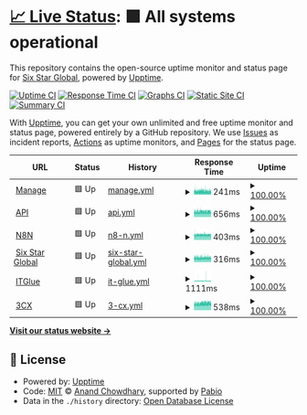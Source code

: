 # [📈 Live Status](https://six-star-connect.github.io/status-monitor): <!--live status--> **🟩 All systems operational**

This repository contains the open-source uptime monitor and status page for [Six Star Global](https://six-star-connect.github.io/status-monitor), powered by [Upptime](https://github.com/upptime/upptime).

[![Uptime CI](https://github.com/six-star-connect/status-monitor/workflows/Uptime%20CI/badge.svg)](https://github.com/six-star-connect/status-monitor/actions?query=workflow%3A%22Uptime+CI%22)
[![Response Time CI](https://github.com/six-star-connect/status-monitor/workflows/Response%20Time%20CI/badge.svg)](https://github.com/six-star-connect/status-monitor/actions?query=workflow%3A%22Response+Time+CI%22)
[![Graphs CI](https://github.com/six-star-connect/status-monitor/workflows/Graphs%20CI/badge.svg)](https://github.com/six-star-connect/status-monitor/actions?query=workflow%3A%22Graphs+CI%22)
[![Static Site CI](https://github.com/six-star-connect/status-monitor/workflows/Static%20Site%20CI/badge.svg)](https://github.com/six-star-connect/status-monitor/actions?query=workflow%3A%22Static+Site+CI%22)
[![Summary CI](https://github.com/six-star-connect/status-monitor/workflows/Summary%20CI/badge.svg)](https://github.com/six-star-connect/status-monitor/actions?query=workflow%3A%22Summary+CI%22)

With [Upptime](https://upptime.js.org), you can get your own unlimited and free uptime monitor and status page, powered entirely by a GitHub repository. We use [Issues](https://github.com/six-star-connect/status-monitor/issues) as incident reports, [Actions](https://github.com/six-star-connect/status-monitor/actions) as uptime monitors, and [Pages](https://six-star-connect.github.io/status-monitor) for the status page.

<!--start: status pages-->
<!-- This summary is generated by Upptime (https://github.com/upptime/upptime) -->
<!-- Do not edit this manually, your changes will be overwritten -->
<!-- prettier-ignore -->
| URL | Status | History | Response Time | Uptime |
| --- | ------ | ------- | ------------- | ------ |
| <img alt="" src="https://icons.duckduckgo.com/ip3/manage.sixstar.support.ico" height="13"> [Manage](https://manage.sixstar.support) | 🟩 Up | [manage.yml](https://github.com/six-star-connect/status-monitor/commits/HEAD/history/manage.yml) | <details><summary><img alt="Response time graph" src="./graphs/manage/response-time-week.png" height="20"> 241ms</summary><br><a href="https://status.sixstar.support/history/manage"><img alt="Response time 239" src="https://img.shields.io/endpoint?url=https%3A%2F%2Fraw.githubusercontent.com%2Fsix-star-connect%2Fstatus-monitor%2FHEAD%2Fapi%2Fmanage%2Fresponse-time.json"></a><br><a href="https://status.sixstar.support/history/manage"><img alt="24-hour response time 220" src="https://img.shields.io/endpoint?url=https%3A%2F%2Fraw.githubusercontent.com%2Fsix-star-connect%2Fstatus-monitor%2FHEAD%2Fapi%2Fmanage%2Fresponse-time-day.json"></a><br><a href="https://status.sixstar.support/history/manage"><img alt="7-day response time 241" src="https://img.shields.io/endpoint?url=https%3A%2F%2Fraw.githubusercontent.com%2Fsix-star-connect%2Fstatus-monitor%2FHEAD%2Fapi%2Fmanage%2Fresponse-time-week.json"></a><br><a href="https://status.sixstar.support/history/manage"><img alt="30-day response time 234" src="https://img.shields.io/endpoint?url=https%3A%2F%2Fraw.githubusercontent.com%2Fsix-star-connect%2Fstatus-monitor%2FHEAD%2Fapi%2Fmanage%2Fresponse-time-month.json"></a><br><a href="https://status.sixstar.support/history/manage"><img alt="1-year response time 239" src="https://img.shields.io/endpoint?url=https%3A%2F%2Fraw.githubusercontent.com%2Fsix-star-connect%2Fstatus-monitor%2FHEAD%2Fapi%2Fmanage%2Fresponse-time-year.json"></a></details> | <details><summary><a href="https://status.sixstar.support/history/manage">100.00%</a></summary><a href="https://status.sixstar.support/history/manage"><img alt="All-time uptime 100.00%" src="https://img.shields.io/endpoint?url=https%3A%2F%2Fraw.githubusercontent.com%2Fsix-star-connect%2Fstatus-monitor%2FHEAD%2Fapi%2Fmanage%2Fuptime.json"></a><br><a href="https://status.sixstar.support/history/manage"><img alt="24-hour uptime 100.00%" src="https://img.shields.io/endpoint?url=https%3A%2F%2Fraw.githubusercontent.com%2Fsix-star-connect%2Fstatus-monitor%2FHEAD%2Fapi%2Fmanage%2Fuptime-day.json"></a><br><a href="https://status.sixstar.support/history/manage"><img alt="7-day uptime 100.00%" src="https://img.shields.io/endpoint?url=https%3A%2F%2Fraw.githubusercontent.com%2Fsix-star-connect%2Fstatus-monitor%2FHEAD%2Fapi%2Fmanage%2Fuptime-week.json"></a><br><a href="https://status.sixstar.support/history/manage"><img alt="30-day uptime 100.00%" src="https://img.shields.io/endpoint?url=https%3A%2F%2Fraw.githubusercontent.com%2Fsix-star-connect%2Fstatus-monitor%2FHEAD%2Fapi%2Fmanage%2Fuptime-month.json"></a><br><a href="https://status.sixstar.support/history/manage"><img alt="1-year uptime 100.00%" src="https://img.shields.io/endpoint?url=https%3A%2F%2Fraw.githubusercontent.com%2Fsix-star-connect%2Fstatus-monitor%2FHEAD%2Fapi%2Fmanage%2Fuptime-year.json"></a></details>
| <img alt="" src="https://icons.duckduckgo.com/ip3/api.sixstar.click.ico" height="13"> [API](https://api.sixstar.click) | 🟩 Up | [api.yml](https://github.com/six-star-connect/status-monitor/commits/HEAD/history/api.yml) | <details><summary><img alt="Response time graph" src="./graphs/api/response-time-week.png" height="20"> 656ms</summary><br><a href="https://status.sixstar.support/history/api"><img alt="Response time 631" src="https://img.shields.io/endpoint?url=https%3A%2F%2Fraw.githubusercontent.com%2Fsix-star-connect%2Fstatus-monitor%2FHEAD%2Fapi%2Fapi%2Fresponse-time.json"></a><br><a href="https://status.sixstar.support/history/api"><img alt="24-hour response time 652" src="https://img.shields.io/endpoint?url=https%3A%2F%2Fraw.githubusercontent.com%2Fsix-star-connect%2Fstatus-monitor%2FHEAD%2Fapi%2Fapi%2Fresponse-time-day.json"></a><br><a href="https://status.sixstar.support/history/api"><img alt="7-day response time 656" src="https://img.shields.io/endpoint?url=https%3A%2F%2Fraw.githubusercontent.com%2Fsix-star-connect%2Fstatus-monitor%2FHEAD%2Fapi%2Fapi%2Fresponse-time-week.json"></a><br><a href="https://status.sixstar.support/history/api"><img alt="30-day response time 645" src="https://img.shields.io/endpoint?url=https%3A%2F%2Fraw.githubusercontent.com%2Fsix-star-connect%2Fstatus-monitor%2FHEAD%2Fapi%2Fapi%2Fresponse-time-month.json"></a><br><a href="https://status.sixstar.support/history/api"><img alt="1-year response time 631" src="https://img.shields.io/endpoint?url=https%3A%2F%2Fraw.githubusercontent.com%2Fsix-star-connect%2Fstatus-monitor%2FHEAD%2Fapi%2Fapi%2Fresponse-time-year.json"></a></details> | <details><summary><a href="https://status.sixstar.support/history/api">100.00%</a></summary><a href="https://status.sixstar.support/history/api"><img alt="All-time uptime 92.80%" src="https://img.shields.io/endpoint?url=https%3A%2F%2Fraw.githubusercontent.com%2Fsix-star-connect%2Fstatus-monitor%2FHEAD%2Fapi%2Fapi%2Fuptime.json"></a><br><a href="https://status.sixstar.support/history/api"><img alt="24-hour uptime 100.00%" src="https://img.shields.io/endpoint?url=https%3A%2F%2Fraw.githubusercontent.com%2Fsix-star-connect%2Fstatus-monitor%2FHEAD%2Fapi%2Fapi%2Fuptime-day.json"></a><br><a href="https://status.sixstar.support/history/api"><img alt="7-day uptime 100.00%" src="https://img.shields.io/endpoint?url=https%3A%2F%2Fraw.githubusercontent.com%2Fsix-star-connect%2Fstatus-monitor%2FHEAD%2Fapi%2Fapi%2Fuptime-week.json"></a><br><a href="https://status.sixstar.support/history/api"><img alt="30-day uptime 100.00%" src="https://img.shields.io/endpoint?url=https%3A%2F%2Fraw.githubusercontent.com%2Fsix-star-connect%2Fstatus-monitor%2FHEAD%2Fapi%2Fapi%2Fuptime-month.json"></a><br><a href="https://status.sixstar.support/history/api"><img alt="1-year uptime 92.80%" src="https://img.shields.io/endpoint?url=https%3A%2F%2Fraw.githubusercontent.com%2Fsix-star-connect%2Fstatus-monitor%2FHEAD%2Fapi%2Fapi%2Fuptime-year.json"></a></details>
| <img alt="" src="https://icons.duckduckgo.com/ip3/n8n.sixstar.click.ico" height="13"> [N8N](https://n8n.sixstar.click) | 🟩 Up | [n8-n.yml](https://github.com/six-star-connect/status-monitor/commits/HEAD/history/n8-n.yml) | <details><summary><img alt="Response time graph" src="./graphs/n8-n/response-time-week.png" height="20"> 403ms</summary><br><a href="https://status.sixstar.support/history/n8-n"><img alt="Response time 405" src="https://img.shields.io/endpoint?url=https%3A%2F%2Fraw.githubusercontent.com%2Fsix-star-connect%2Fstatus-monitor%2FHEAD%2Fapi%2Fn8-n%2Fresponse-time.json"></a><br><a href="https://status.sixstar.support/history/n8-n"><img alt="24-hour response time 394" src="https://img.shields.io/endpoint?url=https%3A%2F%2Fraw.githubusercontent.com%2Fsix-star-connect%2Fstatus-monitor%2FHEAD%2Fapi%2Fn8-n%2Fresponse-time-day.json"></a><br><a href="https://status.sixstar.support/history/n8-n"><img alt="7-day response time 403" src="https://img.shields.io/endpoint?url=https%3A%2F%2Fraw.githubusercontent.com%2Fsix-star-connect%2Fstatus-monitor%2FHEAD%2Fapi%2Fn8-n%2Fresponse-time-week.json"></a><br><a href="https://status.sixstar.support/history/n8-n"><img alt="30-day response time 401" src="https://img.shields.io/endpoint?url=https%3A%2F%2Fraw.githubusercontent.com%2Fsix-star-connect%2Fstatus-monitor%2FHEAD%2Fapi%2Fn8-n%2Fresponse-time-month.json"></a><br><a href="https://status.sixstar.support/history/n8-n"><img alt="1-year response time 405" src="https://img.shields.io/endpoint?url=https%3A%2F%2Fraw.githubusercontent.com%2Fsix-star-connect%2Fstatus-monitor%2FHEAD%2Fapi%2Fn8-n%2Fresponse-time-year.json"></a></details> | <details><summary><a href="https://status.sixstar.support/history/n8-n">100.00%</a></summary><a href="https://status.sixstar.support/history/n8-n"><img alt="All-time uptime 99.98%" src="https://img.shields.io/endpoint?url=https%3A%2F%2Fraw.githubusercontent.com%2Fsix-star-connect%2Fstatus-monitor%2FHEAD%2Fapi%2Fn8-n%2Fuptime.json"></a><br><a href="https://status.sixstar.support/history/n8-n"><img alt="24-hour uptime 100.00%" src="https://img.shields.io/endpoint?url=https%3A%2F%2Fraw.githubusercontent.com%2Fsix-star-connect%2Fstatus-monitor%2FHEAD%2Fapi%2Fn8-n%2Fuptime-day.json"></a><br><a href="https://status.sixstar.support/history/n8-n"><img alt="7-day uptime 100.00%" src="https://img.shields.io/endpoint?url=https%3A%2F%2Fraw.githubusercontent.com%2Fsix-star-connect%2Fstatus-monitor%2FHEAD%2Fapi%2Fn8-n%2Fuptime-week.json"></a><br><a href="https://status.sixstar.support/history/n8-n"><img alt="30-day uptime 100.00%" src="https://img.shields.io/endpoint?url=https%3A%2F%2Fraw.githubusercontent.com%2Fsix-star-connect%2Fstatus-monitor%2FHEAD%2Fapi%2Fn8-n%2Fuptime-month.json"></a><br><a href="https://status.sixstar.support/history/n8-n"><img alt="1-year uptime 99.98%" src="https://img.shields.io/endpoint?url=https%3A%2F%2Fraw.githubusercontent.com%2Fsix-star-connect%2Fstatus-monitor%2FHEAD%2Fapi%2Fn8-n%2Fuptime-year.json"></a></details>
| <img alt="" src="https://icons.duckduckgo.com/ip3/sixstar.global.ico" height="13"> [Six Star Global](https://sixstar.global) | 🟩 Up | [six-star-global.yml](https://github.com/six-star-connect/status-monitor/commits/HEAD/history/six-star-global.yml) | <details><summary><img alt="Response time graph" src="./graphs/six-star-global/response-time-week.png" height="20"> 316ms</summary><br><a href="https://status.sixstar.support/history/six-star-global"><img alt="Response time 326" src="https://img.shields.io/endpoint?url=https%3A%2F%2Fraw.githubusercontent.com%2Fsix-star-connect%2Fstatus-monitor%2FHEAD%2Fapi%2Fsix-star-global%2Fresponse-time.json"></a><br><a href="https://status.sixstar.support/history/six-star-global"><img alt="24-hour response time 314" src="https://img.shields.io/endpoint?url=https%3A%2F%2Fraw.githubusercontent.com%2Fsix-star-connect%2Fstatus-monitor%2FHEAD%2Fapi%2Fsix-star-global%2Fresponse-time-day.json"></a><br><a href="https://status.sixstar.support/history/six-star-global"><img alt="7-day response time 316" src="https://img.shields.io/endpoint?url=https%3A%2F%2Fraw.githubusercontent.com%2Fsix-star-connect%2Fstatus-monitor%2FHEAD%2Fapi%2Fsix-star-global%2Fresponse-time-week.json"></a><br><a href="https://status.sixstar.support/history/six-star-global"><img alt="30-day response time 327" src="https://img.shields.io/endpoint?url=https%3A%2F%2Fraw.githubusercontent.com%2Fsix-star-connect%2Fstatus-monitor%2FHEAD%2Fapi%2Fsix-star-global%2Fresponse-time-month.json"></a><br><a href="https://status.sixstar.support/history/six-star-global"><img alt="1-year response time 326" src="https://img.shields.io/endpoint?url=https%3A%2F%2Fraw.githubusercontent.com%2Fsix-star-connect%2Fstatus-monitor%2FHEAD%2Fapi%2Fsix-star-global%2Fresponse-time-year.json"></a></details> | <details><summary><a href="https://status.sixstar.support/history/six-star-global">100.00%</a></summary><a href="https://status.sixstar.support/history/six-star-global"><img alt="All-time uptime 100.00%" src="https://img.shields.io/endpoint?url=https%3A%2F%2Fraw.githubusercontent.com%2Fsix-star-connect%2Fstatus-monitor%2FHEAD%2Fapi%2Fsix-star-global%2Fuptime.json"></a><br><a href="https://status.sixstar.support/history/six-star-global"><img alt="24-hour uptime 100.00%" src="https://img.shields.io/endpoint?url=https%3A%2F%2Fraw.githubusercontent.com%2Fsix-star-connect%2Fstatus-monitor%2FHEAD%2Fapi%2Fsix-star-global%2Fuptime-day.json"></a><br><a href="https://status.sixstar.support/history/six-star-global"><img alt="7-day uptime 100.00%" src="https://img.shields.io/endpoint?url=https%3A%2F%2Fraw.githubusercontent.com%2Fsix-star-connect%2Fstatus-monitor%2FHEAD%2Fapi%2Fsix-star-global%2Fuptime-week.json"></a><br><a href="https://status.sixstar.support/history/six-star-global"><img alt="30-day uptime 100.00%" src="https://img.shields.io/endpoint?url=https%3A%2F%2Fraw.githubusercontent.com%2Fsix-star-connect%2Fstatus-monitor%2FHEAD%2Fapi%2Fsix-star-global%2Fuptime-month.json"></a><br><a href="https://status.sixstar.support/history/six-star-global"><img alt="1-year uptime 100.00%" src="https://img.shields.io/endpoint?url=https%3A%2F%2Fraw.githubusercontent.com%2Fsix-star-connect%2Fstatus-monitor%2FHEAD%2Fapi%2Fsix-star-global%2Fuptime-year.json"></a></details>
| <img alt="" src="https://icons.duckduckgo.com/ip3/six-star.eu.itglue.com.ico" height="13"> [ITGlue](https://six-star.eu.itglue.com) | 🟩 Up | [it-glue.yml](https://github.com/six-star-connect/status-monitor/commits/HEAD/history/it-glue.yml) | <details><summary><img alt="Response time graph" src="./graphs/it-glue/response-time-week.png" height="20"> 1111ms</summary><br><a href="https://status.sixstar.support/history/it-glue"><img alt="Response time 1115" src="https://img.shields.io/endpoint?url=https%3A%2F%2Fraw.githubusercontent.com%2Fsix-star-connect%2Fstatus-monitor%2FHEAD%2Fapi%2Fit-glue%2Fresponse-time.json"></a><br><a href="https://status.sixstar.support/history/it-glue"><img alt="24-hour response time 1084" src="https://img.shields.io/endpoint?url=https%3A%2F%2Fraw.githubusercontent.com%2Fsix-star-connect%2Fstatus-monitor%2FHEAD%2Fapi%2Fit-glue%2Fresponse-time-day.json"></a><br><a href="https://status.sixstar.support/history/it-glue"><img alt="7-day response time 1111" src="https://img.shields.io/endpoint?url=https%3A%2F%2Fraw.githubusercontent.com%2Fsix-star-connect%2Fstatus-monitor%2FHEAD%2Fapi%2Fit-glue%2Fresponse-time-week.json"></a><br><a href="https://status.sixstar.support/history/it-glue"><img alt="30-day response time 1111" src="https://img.shields.io/endpoint?url=https%3A%2F%2Fraw.githubusercontent.com%2Fsix-star-connect%2Fstatus-monitor%2FHEAD%2Fapi%2Fit-glue%2Fresponse-time-month.json"></a><br><a href="https://status.sixstar.support/history/it-glue"><img alt="1-year response time 1115" src="https://img.shields.io/endpoint?url=https%3A%2F%2Fraw.githubusercontent.com%2Fsix-star-connect%2Fstatus-monitor%2FHEAD%2Fapi%2Fit-glue%2Fresponse-time-year.json"></a></details> | <details><summary><a href="https://status.sixstar.support/history/it-glue">100.00%</a></summary><a href="https://status.sixstar.support/history/it-glue"><img alt="All-time uptime 100.00%" src="https://img.shields.io/endpoint?url=https%3A%2F%2Fraw.githubusercontent.com%2Fsix-star-connect%2Fstatus-monitor%2FHEAD%2Fapi%2Fit-glue%2Fuptime.json"></a><br><a href="https://status.sixstar.support/history/it-glue"><img alt="24-hour uptime 100.00%" src="https://img.shields.io/endpoint?url=https%3A%2F%2Fraw.githubusercontent.com%2Fsix-star-connect%2Fstatus-monitor%2FHEAD%2Fapi%2Fit-glue%2Fuptime-day.json"></a><br><a href="https://status.sixstar.support/history/it-glue"><img alt="7-day uptime 100.00%" src="https://img.shields.io/endpoint?url=https%3A%2F%2Fraw.githubusercontent.com%2Fsix-star-connect%2Fstatus-monitor%2FHEAD%2Fapi%2Fit-glue%2Fuptime-week.json"></a><br><a href="https://status.sixstar.support/history/it-glue"><img alt="30-day uptime 100.00%" src="https://img.shields.io/endpoint?url=https%3A%2F%2Fraw.githubusercontent.com%2Fsix-star-connect%2Fstatus-monitor%2FHEAD%2Fapi%2Fit-glue%2Fuptime-month.json"></a><br><a href="https://status.sixstar.support/history/it-glue"><img alt="1-year uptime 100.00%" src="https://img.shields.io/endpoint?url=https%3A%2F%2Fraw.githubusercontent.com%2Fsix-star-connect%2Fstatus-monitor%2FHEAD%2Fapi%2Fit-glue%2Fuptime-year.json"></a></details>
| <img alt="" src="https://icons.duckduckgo.com/ip3/sixstar.3cx.uk.ico" height="13"> [3CX](https://sixstar.3cx.uk:5001) | 🟩 Up | [3-cx.yml](https://github.com/six-star-connect/status-monitor/commits/HEAD/history/3-cx.yml) | <details><summary><img alt="Response time graph" src="./graphs/3-cx/response-time-week.png" height="20"> 538ms</summary><br><a href="https://status.sixstar.support/history/3-cx"><img alt="Response time 504" src="https://img.shields.io/endpoint?url=https%3A%2F%2Fraw.githubusercontent.com%2Fsix-star-connect%2Fstatus-monitor%2FHEAD%2Fapi%2F3-cx%2Fresponse-time.json"></a><br><a href="https://status.sixstar.support/history/3-cx"><img alt="24-hour response time 564" src="https://img.shields.io/endpoint?url=https%3A%2F%2Fraw.githubusercontent.com%2Fsix-star-connect%2Fstatus-monitor%2FHEAD%2Fapi%2F3-cx%2Fresponse-time-day.json"></a><br><a href="https://status.sixstar.support/history/3-cx"><img alt="7-day response time 538" src="https://img.shields.io/endpoint?url=https%3A%2F%2Fraw.githubusercontent.com%2Fsix-star-connect%2Fstatus-monitor%2FHEAD%2Fapi%2F3-cx%2Fresponse-time-week.json"></a><br><a href="https://status.sixstar.support/history/3-cx"><img alt="30-day response time 509" src="https://img.shields.io/endpoint?url=https%3A%2F%2Fraw.githubusercontent.com%2Fsix-star-connect%2Fstatus-monitor%2FHEAD%2Fapi%2F3-cx%2Fresponse-time-month.json"></a><br><a href="https://status.sixstar.support/history/3-cx"><img alt="1-year response time 504" src="https://img.shields.io/endpoint?url=https%3A%2F%2Fraw.githubusercontent.com%2Fsix-star-connect%2Fstatus-monitor%2FHEAD%2Fapi%2F3-cx%2Fresponse-time-year.json"></a></details> | <details><summary><a href="https://status.sixstar.support/history/3-cx">100.00%</a></summary><a href="https://status.sixstar.support/history/3-cx"><img alt="All-time uptime 100.00%" src="https://img.shields.io/endpoint?url=https%3A%2F%2Fraw.githubusercontent.com%2Fsix-star-connect%2Fstatus-monitor%2FHEAD%2Fapi%2F3-cx%2Fuptime.json"></a><br><a href="https://status.sixstar.support/history/3-cx"><img alt="24-hour uptime 100.00%" src="https://img.shields.io/endpoint?url=https%3A%2F%2Fraw.githubusercontent.com%2Fsix-star-connect%2Fstatus-monitor%2FHEAD%2Fapi%2F3-cx%2Fuptime-day.json"></a><br><a href="https://status.sixstar.support/history/3-cx"><img alt="7-day uptime 100.00%" src="https://img.shields.io/endpoint?url=https%3A%2F%2Fraw.githubusercontent.com%2Fsix-star-connect%2Fstatus-monitor%2FHEAD%2Fapi%2F3-cx%2Fuptime-week.json"></a><br><a href="https://status.sixstar.support/history/3-cx"><img alt="30-day uptime 100.00%" src="https://img.shields.io/endpoint?url=https%3A%2F%2Fraw.githubusercontent.com%2Fsix-star-connect%2Fstatus-monitor%2FHEAD%2Fapi%2F3-cx%2Fuptime-month.json"></a><br><a href="https://status.sixstar.support/history/3-cx"><img alt="1-year uptime 100.00%" src="https://img.shields.io/endpoint?url=https%3A%2F%2Fraw.githubusercontent.com%2Fsix-star-connect%2Fstatus-monitor%2FHEAD%2Fapi%2F3-cx%2Fuptime-year.json"></a></details>

<!--end: status pages-->

[**Visit our status website →**](https://six-star-connect.github.io/status-monitor)

## 📄 License

- Powered by: [Upptime](https://github.com/upptime/upptime)
- Code: [MIT](./LICENSE) © [Anand Chowdhary](https://anandchowdhary.com), supported by [Pabio](https://pabio.com)
- Data in the `./history` directory: [Open Database License](https://opendatacommons.org/licenses/odbl/1-0/)
